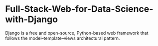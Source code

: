 # Full-Stack-Web-for-Data-Science-with-Django
Django is a free and open-source, Python-based web framework that follows the model–template–views architectural pattern.  
